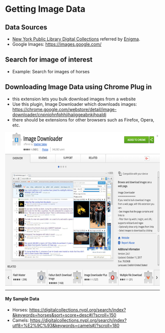 # Getting Image Data

## Data Sources
* [New York Public Library Digital Collections](https://digitalcollections.nypl.org) referred by [Enigma](https://www.enigma.com). 
* Google Images:  https://images.google.com/

## Search for image of interest
- Example:  Search for images of horses

## Downloading Image Data using Chrome Plug in  
- this extension lets you bulk download images from a website
- Use this plugin, Image Downloader which downloads images:  
https://chrome.google.com/webstore/detail/image-downloader/cnpniohnfphhjihaiiggeabnkjhpaldj
- there should be extensions for other browsers such as Firefox, Opera, etc. 

<img src="../images/image_downloader.png" align="center"  height="500" width="750" > 
 
---
#### My Sample Data
* Horses:  https://digitalcollections.nypl.org/search/index?&keywords=horses&sort=score+desc#/?scroll=150  
* Camels:  https://digitalcollections.nypl.org/search/index?utf8=%E2%9C%93&keywords=camels#/?scroll=180
